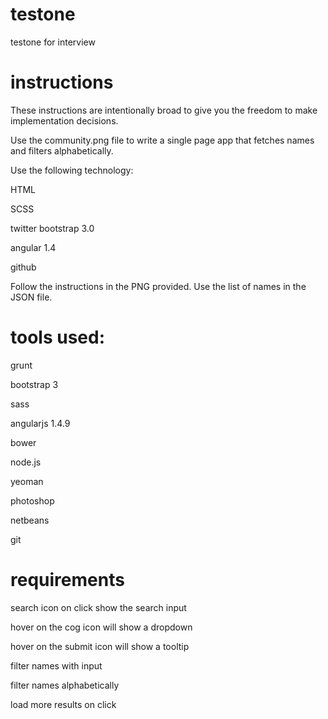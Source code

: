 # testone
testone for interview
# instructions

These instructions are intentionally broad to give you the freedom to make implementation decisions.

Use the community.png file to write a single page app that fetches names and filters alphabetically.

Use the following technology:

HTML

SCSS

twitter bootstrap 3.0

angular 1.4

github

Follow the instructions in the PNG provided. Use the list of names in the JSON file.

# tools used:

grunt

bootstrap 3

sass

angularjs 1.4.9

bower

node.js

yeoman

photoshop

netbeans

git


# requirements
search icon on click show the search input

hover on the cog icon will show a dropdown

hover on the submit icon will show a tooltip

filter names with input

filter names alphabetically

load more results on click






